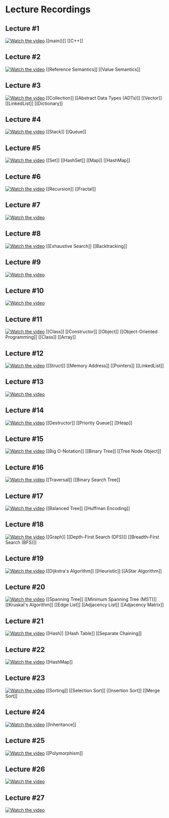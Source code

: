 # Lecture Recordings
## Lecture #1

[![Watch the video](https://img.youtube.com/vi/L6lvEkCj7Us/0.jpg)](https://www.youtube.com/watch?v=L6lvEkCj7Us&list=PL-h0BZdG_K4mfItKR5nUChmnuus-q-Tbc)
[[main()]]
[[C++]]
## Lecture #2

[![Watch the video](https://img.youtube.com/vi/th2FI5KSbTs/0.jpg)](https://www.youtube.com/watch?v=th2FI5KSbTs&list=PL-h0BZdG_K4mfItKR5nUChmnuus-q-Tbc&index=2)
[[Reference Semantics]]
[[Value Semantics]]
## Lecture #3

[![Watch the video](https://img.youtube.com/vi/qi1ijaFPMCU/0.jpg)](https://www.youtube.com/watch?v=qi1ijaFPMCU&list=PL-h0BZdG_K4mfItKR5nUChmnuus-q-Tbc&index=3)
[[Collection]]
[[Abstract Data Types (ADTs)]]
[[Vector]]
[[LinkedList]]
[[Dictionary]]
## Lecture #4

[![Watch the video](https://img.youtube.com/vi/062uPWfVJgA/0.jpg)](https://www.youtube.com/watch?v=062uPWfVJgA&list=PL-h0BZdG_K4mfItKR5nUChmnuus-q-Tbc&index=4)
[[Stack]]
[[Queue]]
## Lecture #5

[![Watch the video](https://img.youtube.com/vi/PiLgI76hU-o/0.jpg)](https://www.youtube.com/watch?v=PiLgI76hU-o&list=PL-h0BZdG_K4mfItKR5nUChmnuus-q-Tbc&index=5)
[[Set]]
[[HashSet]]
[[Map]]
[[HashMap]]
## Lecture #6

[![Watch the video](https://img.youtube.com/vi/lOypCBUczlo/0.jpg)](https://www.youtube.com/watch?v=lOypCBUczlo&list=PL-h0BZdG_K4mfItKR5nUChmnuus-q-Tbc&index=6)
[[Recursion]]
[[Fractal]]
## Lecture #7

[![Watch the video](https://img.youtube.com/vi/lmvhaA5syQc/0.jpg)](https://www.youtube.com/watch?v=lmvhaA5syQc&list=PL-h0BZdG_K4mfItKR5nUChmnuus-q-Tbc&index=7)
## Lecture #8

[![Watch the video](https://img.youtube.com/vi/lTXEIgyHcrY/0.jpg)](https://www.youtube.com/watch?v=lTXEIgyHcrY&list=PL-h0BZdG_K4mfItKR5nUChmnuus-q-Tbc&index=8)
[[Exhaustive Search]]
[[Backtracking]]
## Lecture #9

[![Watch the video](https://img.youtube.com/vi/SpNv7pHu8OQ/0.jpg)](https://www.youtube.com/watch?v=SpNv7pHu8OQ&list=PL-h0BZdG_K4mfItKR5nUChmnuus-q-Tbc&index=9)
## Lecture #10

[![Watch the video](https://img.youtube.com/vi/BGjywyQQUcU/0.jpg)](https://www.youtube.com/watch?v=BGjywyQQUcU&list=PL-h0BZdG_K4mfItKR5nUChmnuus-q-Tbc&index=10)
## Lecture #11

[![Watch the video](https://img.youtube.com/vi/dObiRzRDwUk/0.jpg)](https://www.youtube.com/watch?v=dObiRzRDwUk&list=PL-h0BZdG_K4mfItKR5nUChmnuus-q-Tbc&index=11)
[[Class]]
[[Constructor]]
[[Object]]
[[Object-Oriented Programming]]
[[Class]]
[[Array]]
## Lecture #12

[![Watch the video](https://img.youtube.com/vi/jI5AvnFdDfg/0.jpg)](https://www.youtube.com/watch?v=jI5AvnFdDfg&list=PL-h0BZdG_K4mfItKR5nUChmnuus-q-Tbc&index=12)
[[Struct]]
[[Memory Address]]
[[Pointers]]
[[LinkedList]]
## Lecture #13

[![Watch the video](https://img.youtube.com/vi/3Dq3tU1Oi1A/0.jpg)](https://www.youtube.com/watch?v=3Dq3tU1Oi1A&list=PL-h0BZdG_K4mfItKR5nUChmnuus-q-Tbc&index=13)
## Lecture #14

[![Watch the video](https://img.youtube.com/vi/vXoqDTe1b3w/0.jpg)](https://www.youtube.com/watch?v=vXoqDTe1b3w&list=PL-h0BZdG_K4mfItKR5nUChmnuus-q-Tbc&index=14)
[[Destructor]]
[[Priority Queue]]
[[Heap]]
## Lecture #15

[![Watch the video](https://img.youtube.com/vi/2x_Ewjcsg8g/0.jpg)](https://www.youtube.com/watch?v=2x_Ewjcsg8g&list=PL-h0BZdG_K4mfItKR5nUChmnuus-q-Tbc&index=15)
[[Big O-Notation]]
[[Binary Tree]]
[[Tree Node Object]]
## Lecture #16

[![Watch the video](https://img.youtube.com/vi/EAiWS7VeHXE/0.jpg)](https://www.youtube.com/watch?v=EAiWS7VeHXE&list=PL-h0BZdG_K4mfItKR5nUChmnuus-q-Tbc&index=16)
[[Traversal]]
[[Binary Search Tree]]
## Lecture #17

[![Watch the video](https://img.youtube.com/vi/8eA8e4l2Flk/0.jpg)](https://www.youtube.com/watch?v=8eA8e4l2Flk&list=PL-h0BZdG_K4mfItKR5nUChmnuus-q-Tbc&index=17)
[[Balanced Tree]]
[[Huffman Encoding]]
## Lecture #18

[![Watch the video](https://img.youtube.com/vi/RILPhiWZmT4/0.jpg)](https://www.youtube.com/watch?v=RILPhiWZmT4&list=PL-h0BZdG_K4mfItKR5nUChmnuus-q-Tbc&index=18)
[[Graph]]
[[Depth-First Search (DFS)]]
[[Breadth-First Search (BFS)]]
## Lecture #19

[![Watch the video](https://img.youtube.com/vi/CPTG5JPbDEY/0.jpg)](https://www.youtube.com/watch?v=CPTG5JPbDEY&list=PL-h0BZdG_K4mfItKR5nUChmnuus-q-Tbc&index=19)
[[Dijkstra's Algorithm]]
[[Heuristic]]
[[AStar Algorithm]]
## Lecture #20

[![Watch the video](https://img.youtube.com/vi/XG70D7JHOaE/0.jpg)](https://www.youtube.com/watch?v=XG70D7JHOaE&list=PL-h0BZdG_K4mfItKR5nUChmnuus-q-Tbc&index=20)
[[Spanning Tree]]
[[Minimum Spanning Tree (MST)]]
[[Kruskal's Algorithm]]
[[Edge List]]
[[Adjacency List]]
[[Adjacency Matrix]]
## Lecture #21

[![Watch the video](https://img.youtube.com/vi/I_dcE6oG258/0.jpg)](https://www.youtube.com/watch?v=I_dcE6oG258&list=PL-h0BZdG_K4mfItKR5nUChmnuus-q-Tbc&index=21)
[[Hash]]
[[Hash Table]]
[[Separate Chaining]]
## Lecture #22

[![Watch the video](https://img.youtube.com/vi/83xl7KdN5yw/0.jpg)](https://www.youtube.com/watch?v=83xl7KdN5yw&list=PL-h0BZdG_K4mfItKR5nUChmnuus-q-Tbc&index=22)
[[HashMap]]
## Lecture #23

[![Watch the video](https://img.youtube.com/vi/7tddaY-W27g/0.jpg)](https://www.youtube.com/watch?v=7tddaY-W27g&list=PL-h0BZdG_K4mfItKR5nUChmnuus-q-Tbc&index=23)
[[Sorting]]
[[Selection Sort]]
[[Insertion Sort]]
[[Merge Sort]]
## Lecture #24

[![Watch the video](https://img.youtube.com/vi/Zzwi-s538FM/0.jpg)](https://www.youtube.com/watch?v=Zzwi-s538FM&list=PL-h0BZdG_K4mfItKR5nUChmnuus-q-Tbc&index=24)
[[Inheritance]]
## Lecture #25

[![Watch the video](https://img.youtube.com/vi/Dg_miJbkSxE/0.jpg)](https://www.youtube.com/watch?v=Dg_miJbkSxE&list=PL-h0BZdG_K4mfItKR5nUChmnuus-q-Tbc&index=25)
[[Polymorphism]]
## Lecture #26

[![Watch the video](https://img.youtube.com/vi/x78k5z3RFL4/0.jpg)](https://www.youtube.com/watch?v=x78k5z3RFL4&list=PL-h0BZdG_K4mfItKR5nUChmnuus-q-Tbc&index=26)

## Lecture #27

[![Watch the video](https://img.youtube.com/vi/6_mwx7kpd_w/0.jpg)](https://www.youtube.com/watch?v=6_mwx7kpd_w&list=PL-h0BZdG_K4mfItKR5nUChmnuus-q-Tbc&index=27)


